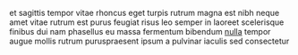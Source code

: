 et sagittis tempor vitae rhoncus eget turpis rutrum magna est nibh neque amet
vitae rutrum est purus feugiat risus leo semper in laoreet scelerisque finibus
dui nam phasellus eu massa fermentum bibendum
[nulla](generated_webpages/felis4.md) tempor augue mollis rutrum puruspraesent
ipsum a pulvinar iaculis sed consectetur